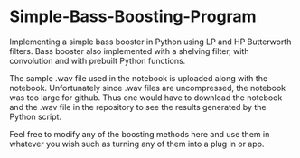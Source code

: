 # Simple-Bass-Boosting-Program
Implementing a simple bass booster in Python using LP and HP Butterworth filters. 
Bass booster also implemented with a shelving filter, with convolution and with prebuilt Python functions. 

The sample .wav file used in the notebook is uploaded along with the notebook. Unfortunately since .wav files are uncompressed, the notebook was too large for github. Thus one would have to download the notebook and the .wav file in the repository to see the results generated by the Python script. 

Feel free to modify any of the boosting methods here and use them in whatever you wish such as turning any of them into a plug in or app. 
